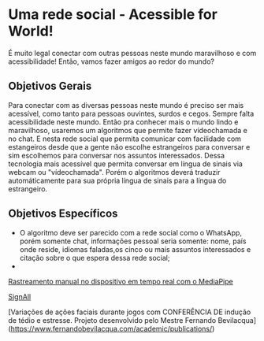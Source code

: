 # Uma rede social - Acessible for World!

É muito legal conectar com outras pessoas neste mundo maravilhoso e com acessibilidade!
Então, vamos fazer amigos ao redor do mundo?

## Objetivos Gerais

Para conectar com as diversas pessoas neste mundo é preciso ser mais acessível, como tanto para pessoas
ouvintes, surdos e cegos. Sempre falta acessibilidade neste mundo.
Então pra conhecer mais o mundo lindo e maravilhoso, usaremos um algoritmos que permite fazer vídeochamada
e no chat. E nesta rede social que permita comunicar com facilidade com estangeiros desde que a gente não escolhe
estrangeiros para conversar e sim escolhemos para conversar nos assuntos interessados. Dessa tecnologia mais
acessível que permita conversar em língua de sinais via webcam ou "vídeochamada". Porém o algoritmos deverá traduzir
automáticamente para sua própria língua de sinais para a língua do estrangeiro.

## Objetivos Específicos

- O algoritmo deve ser parecido com a rede social como o WhatsApp, porém somente chat, informações pessoal seria somente:
nome, país onde reside, idiomas faladas,os cinco ou mais assuntos interessados e citação sobre o que espera dessa rede social;
- 










[Rastreamento manual no dispositivo em tempo real com o MediaPipe](https://ai.googleblog.com/2019/08/on-device-real-time-hand-tracking-with.html)

[SignAll](https://techcrunch.com/2018/02/14/signall-is-slowly-but-surely-building-a-sign-language-translation-platform/)

[Variações de ações faciais durante jogos com CONFERÊNCIA DE indução de tédio e estresse. Projeto desenvolvido pelo Mestre Fernando Bevilacqua]
(https://www.fernandobevilacqua.com/academic/publications/)
